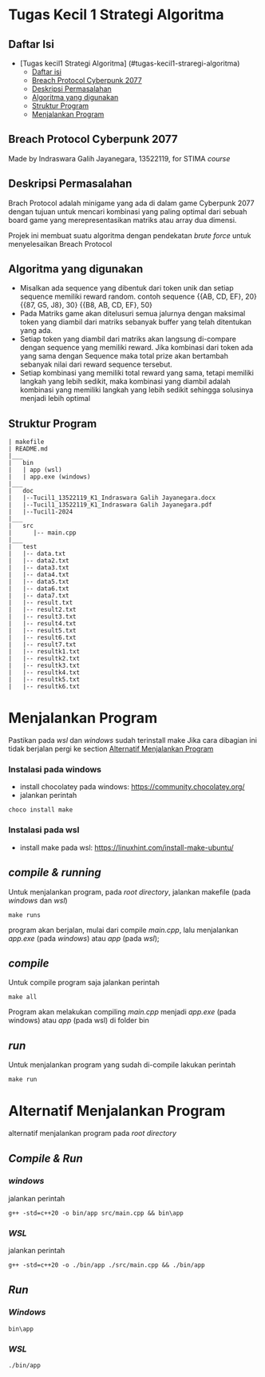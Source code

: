 # Tugas Kecil 1 Strategi Algoritma 

## Daftar Isi 
- [Tugas kecil1 Strategi Algoritma] (#tugas-kecil1-straregi-algoritma)
    - [Daftar isi](#daftar-isi)
    - [Breach Protocol Cyberpunk 2077](#breach-protocol-cyberpunk-2077)
    - [Deskripsi Permasalahan](#deskripsi-permasalahan)
    - [Algoritma yang digunakan](#algoritma-yang-digunakan)
    - [Struktur Program](#struktur-program)
    - [Menjalankan Program](#menjalankan-program)

## Breach Protocol Cyberpunk 2077
Made by Indraswara Galih Jayanegara, 13522119, for STIMA *course*

## Deskripsi Permasalahan 
Brach Protocol adalah minigame yang ada di dalam game Cyberpunk 2077 dengan tujuan untuk mencari kombinasi yang paling optimal dari sebuah board game yang merepresentasikan matriks atau array dua dimensi.  

Projek ini membuat suatu algoritma dengan pendekatan *brute force* untuk menyelesaikan Breach Protocol

## Algoritma yang digunakan

- Misalkan ada sequence yang dibentuk dari token unik dan setiap sequence memiliki reward random. 
contoh sequence 
{{AB, CD, EF}, 20}
{{87, G5, J8}, 30} 
{{B8, AB, CD, EF}, 50}
- Pada Matriks game akan ditelusuri semua jalurnya dengan maksimal token yang diambil dari matriks sebanyak buffer yang telah ditentukan yang ada.
- Setiap token yang diambil dari matriks akan langsung di-compare dengan sequence yang memiliki reward. Jika kombinasi dari token ada yang sama dengan Sequence maka total prize akan bertambah sebanyak nilai dari reward sequence tersebut. 
- Setiap kombinasi yang memiliki total reward yang sama, tetapi memiliki langkah yang lebih sedikit, maka kombinasi yang diambil adalah kombinasi yang memiliki langkah yang lebih sedikit sehingga solusinya menjadi lebih optimal

## Struktur Program 

```
| makefile
| README.md
|___
|   bin
|   | app (wsl)
|   | app.exe (windows)
|___
|   doc
|   |--Tucil1_13522119_K1_Indraswara Galih Jayanegara.docx
|   |--Tucil1_13522119_K1_Indraswara Galih Jayanegara.pdf
|   |--Tucil1-2024
|___
|   src
|      |-- main.cpp
|___
|   test
|   |-- data.txt
|   |-- data2.txt
|   |-- data3.txt
|   |-- data4.txt
|   |-- data5.txt
|   |-- data6.txt
|   |-- data7.txt
|   |-- result.txt
|   |-- result2.txt
|   |-- result3.txt
|   |-- result4.txt
|   |-- result5.txt
|   |-- result6.txt
|   |-- result7.txt
|   |-- resultk1.txt
|   |-- resultk2.txt
|   |-- resultk3.txt
|   |-- resultk4.txt
|   |-- resultk5.txt
|   |-- resultk6.txt

```


# Menjalankan Program 
Pastikan pada *wsl* dan *windows* sudah terinstall make
Jika cara dibagian ini tidak berjalan pergi ke section
[Alternatif Menjalankan Program](#alternatif-menjalankan-program)
### Instalasi pada windows 
- install chocolatey pada windows: https://community.chocolatey.org/
- jalankan perintah 
```
choco install make 
```
### Instalasi pada wsl 
- install make pada wsl: https://linuxhint.com/install-make-ubuntu/

## *compile & running*
Untuk menjalankan program, pada *root directory*, jalankan makefile (pada *windows* dan *wsl*)
```
make runs
```
program akan berjalan, mulai dari compile *main.cpp*, lalu menjalankan *app.exe* (pada *windows*) atau *app* (pada *wsl*);


## *compile* 
Untuk compile program saja jalankan perintah 
```
make all
```
Program akan melakukan compiling *main.cpp* menjadi *app.exe* (pada windows) atau *app* (pada wsl) di folder bin

## *run*
Untuk menjalankan program yang sudah di-compile lakukan perintah 
```
make run
```

# Alternatif Menjalankan Program
alternatif menjalankan program pada *root directory*

## *Compile & Run*

### *windows*
jalankan perintah 
```
g++ -std=c++20 -o bin/app src/main.cpp && bin\app
```

### *WSL*
jalankan perintah 
```
g++ -std=c++20 -o ./bin/app ./src/main.cpp && ./bin/app
```

## *Run*
### *Windows*
```
bin\app
```
### *WSL*
```
./bin/app
```
